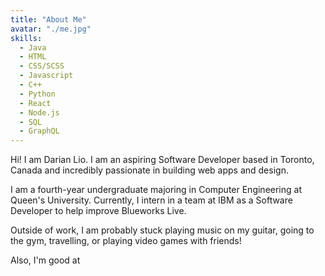 ```yaml
---
title: "About Me"
avatar: "./me.jpg"
skills:
  - Java
  - HTML
  - CSS/SCSS
  - Javascript
  - C++
  - Python
  - React
  - Node.js
  - SQL
  - GraphQL
---
```


Hi! I am Darian Lio. I am an aspiring Software Developer based in <span class="textSpan">Toronto, Canada</span> and incredibly passionate in building web apps and design.

I am a fourth-year undergraduate majoring in Computer Engineering at Queen's University. Currently, I intern in a team at <span class="textSpan">IBM</span> as a Software Developer to help improve Blueworks Live.

Outside of work, I am probably stuck playing music on my guitar, going to the gym, travelling, or playing video games with friends!

Also, I'm good at
